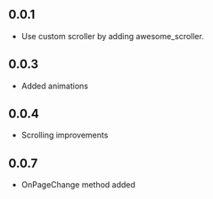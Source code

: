 ## 0.0.1

* Use custom scroller by adding awesome_scroller.

## 0.0.3

* Added animations

## 0.0.4

* Scrolling improvements

## 0.0.7

* OnPageChange method added
